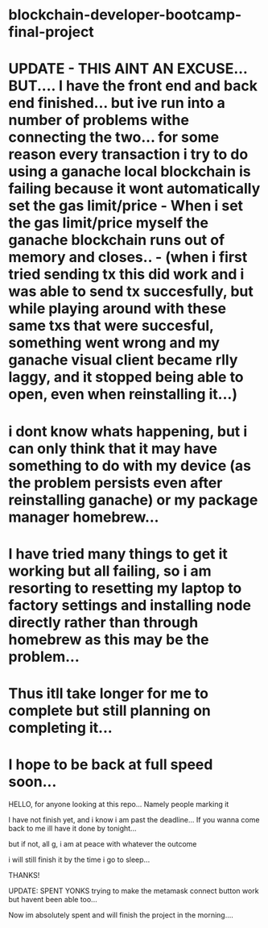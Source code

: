 # blockchain-developer-bootcamp-final-project

# UPDATE - THIS AINT AN EXCUSE... BUT.... I have the front end and back end finished... but ive run into a number of problems withe connecting the two... for some reason every transaction i try to do using a ganache local blockchain is failing because it wont automatically set the gas limit/price - When i set the gas limit/price myself the ganache blockchain runs out of memory and closes.. - (when i first tried sending tx this did work and i was able to send tx succesfully, but while playing around with these same txs that were succesful, something went wrong and my ganache visual client became rlly laggy, and it stopped being able to open, even when reinstalling it...)
# i dont know whats happening, but i can only think that it may have something to do with my device (as the problem persists even after reinstalling ganache) or my package manager homebrew...
# I have tried many things to get it working but all failing, so i am resorting to resetting my laptop to factory settings and installing node directly rather than through homebrew as this may be the problem...

# Thus itll take longer for me to complete but still planning on completing it...
# I hope to be back at full speed soon...



HELLO, for anyone looking at this repo...
Namely people marking it

I have not finish yet, and i know i am past the deadline...
If you wanna come back to me ill have it done by tonight...

but if not, all g, i am at peace with whatever the outcome

i will still finish it by the time i go to sleep...

THANKS!

UPDATE: SPENT YONKS trying to make the metamask connect button work but havent been able too...

Now im absolutely spent and will finish the project in the morning....
